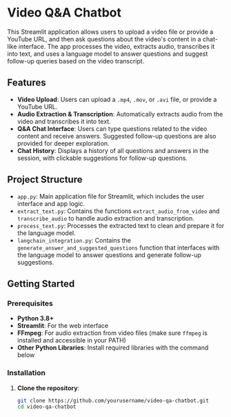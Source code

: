 # Video Q&A Chatbot

This Streamlit application allows users to upload a video file or provide a YouTube URL, and then ask questions about the video's content in a chat-like interface. The app processes the video, extracts audio, transcribes it into text, and uses a language model to answer questions and suggest follow-up queries based on the video transcript.

## Features

- **Video Upload**: Users can upload a `.mp4`, `.mov`, or `.avi` file, or provide a YouTube URL.
- **Audio Extraction & Transcription**: Automatically extracts audio from the video and transcribes it into text.
- **Q&A Chat Interface**: Users can type questions related to the video content and receive answers. Suggested follow-up questions are also provided for deeper exploration.
- **Chat History**: Displays a history of all questions and answers in the session, with clickable suggestions for follow-up questions.

## Project Structure

- `app.py`: Main application file for Streamlit, which includes the user interface and app logic.
- `extract_text.py`: Contains the functions `extract_audio_from_video` and `transcribe_audio` to handle audio extraction and transcription.
- `process_text.py`: Processes the extracted text to clean and prepare it for the language model.
- `langchain_integration.py`: Contains the `generate_answer_and_suggested_questions` function that interfaces with the language model to answer questions and generate follow-up suggestions.

## Getting Started

### Prerequisites

- **Python 3.8+**
- **Streamlit**: For the web interface
- **FFmpeg**: For audio extraction from video files (make sure `ffmpeg` is installed and accessible in your PATH)
- **Other Python Libraries**: Install required libraries with the command below

### Installation

1. **Clone the repository**:
   ```bash
   git clone https://github.com/yourusername/video-qa-chatbot.git
   cd video-qa-chatbot
   ```
